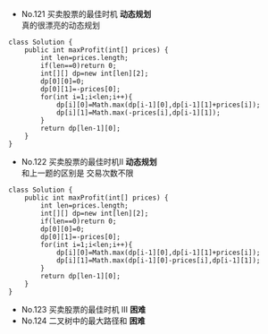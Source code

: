 - No.121 买卖股票的最佳时机  **动态规划**  
真的很漂亮的动态规划
```
class Solution {
    public int maxProfit(int[] prices) {
        int len=prices.length;
        if(len==0)return 0;
        int[][] dp=new int[len][2];
        dp[0][0]=0;
        dp[0][1]=-prices[0];
        for(int i=1;i<len;i++){
            dp[i][0]=Math.max(dp[i-1][0],dp[i-1][1]+prices[i]);
            dp[i][1]=Math.max(-prices[i],dp[i-1][1]);
        }
        return dp[len-1][0];
    }
}
```
- No.122 买卖股票的最佳时机Ⅱ **动态规划**  
和上一题的区别是 交易次数不限
```
class Solution {
    public int maxProfit(int[] prices) {
        int len=prices.length;
        int[][] dp=new int[len][2];
        if(len==0)return 0;
        dp[0][0]=0;
        dp[0][1]=-prices[0];
        for(int i=1;i<len;i++){
            dp[i][0]=Math.max(dp[i-1][0],dp[i-1][1]+prices[i]);
            dp[i][1]=Math.max(dp[i-1][0]-prices[i],dp[i-1][1]);
        }
        return dp[len-1][0];
    }
}
```
- No.123 买卖股票的最佳时机 III **困难**
- No.124 二叉树中的最大路径和 **困难**
